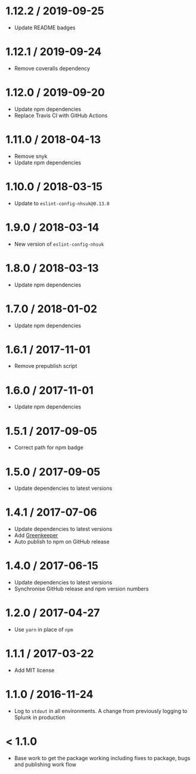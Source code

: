 1.12.2 / 2019-09-25
===================
- Update README badges

1.12.1 / 2019-09-24
===================
- Remove coveralls dependency

1.12.0 / 2019-09-20
===================
- Update npm dependencies
- Replace Travis CI with GitHub Actions

1.11.0 / 2018-04-13
===================
- Remove snyk
- Update npm dependencies

1.10.0 / 2018-03-15
===================
- Update to `eslint-config-nhsuk@0.13.0`

1.9.0 / 2018-03-14
==================
- New version of `eslint-config-nhsuk`

1.8.0 / 2018-03-13
==================
- Update npm dependencies

1.7.0 / 2018-01-02
==================
- Update npm dependencies

1.6.1 / 2017-11-01
==================
- Remove prepublish script

1.6.0 / 2017-11-01
==================
- Update npm dependencies

1.5.1 / 2017-09-05
==================
- Correct path for npm badge

1.5.0 / 2017-09-05
==================
- Update dependencies to latest versions

1.4.1 / 2017-07-06
==================
- Update dependencies to latest versions
- Add [Greenkeeper](https://greenkeeper.io/)
- Auto publish to npm on GitHub release

1.4.0 / 2017-06-15
==================
- Update dependencies to latest versions
- Synchronise GitHub release and npm version numbers

1.2.0 / 2017-04-27
==================
- Use `yarn` in place of `npm`

1.1.1 / 2017-03-22
==================
- Add MIT license

1.1.0 / 2016-11-24
=================
- Log to `stdout` in all environments. A change from previously logging to Splunk in production

< 1.1.0
========
- Base work to get the package working including fixes to package, bugs and publishing work flow
